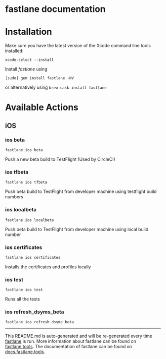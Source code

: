 fastlane documentation
================
# Installation

Make sure you have the latest version of the Xcode command line tools installed:

```
xcode-select --install
```

Install _fastlane_ using
```
[sudo] gem install fastlane -NV
```
or alternatively using `brew cask install fastlane`

# Available Actions
## iOS
### ios beta
```
fastlane ios beta
```
Push a new beta build to TestFlight (Used by CircleCI)
### ios tfbeta
```
fastlane ios tfbeta
```
Push beta build to TestFlight from developer machine using testflight build numbers
### ios localbeta
```
fastlane ios localbeta
```
Push beta build to TestFlight from developer machine using local build number
### ios certificates
```
fastlane ios certificates
```
Installs the certificates and profiles locally
### ios test
```
fastlane ios test
```
Runs all the tests
### ios refresh_dsyms_beta
```
fastlane ios refresh_dsyms_beta
```


----

This README.md is auto-generated and will be re-generated every time [fastlane](https://fastlane.tools) is run.
More information about fastlane can be found on [fastlane.tools](https://fastlane.tools).
The documentation of fastlane can be found on [docs.fastlane.tools](https://docs.fastlane.tools).

